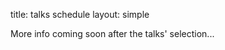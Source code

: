 title: talks schedule
layout: simple

<!-- add pretalx iframe -->
More info coming soon after the talks' selection...
